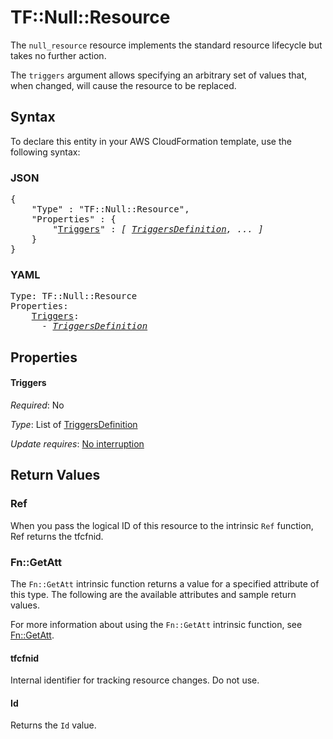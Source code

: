 # TF::Null::Resource

The `null_resource` resource implements the standard resource lifecycle but takes no further action.

The `triggers` argument allows specifying an arbitrary set of values that, when changed, will cause the resource to be replaced.

## Syntax

To declare this entity in your AWS CloudFormation template, use the following syntax:

### JSON

<pre>
{
    "Type" : "TF::Null::Resource",
    "Properties" : {
        "<a href="#triggers" title="Triggers">Triggers</a>" : <i>[ <a href="triggersdefinition.md">TriggersDefinition</a>, ... ]</i>
    }
}
</pre>

### YAML

<pre>
Type: TF::Null::Resource
Properties:
    <a href="#triggers" title="Triggers">Triggers</a>: <i>
      - <a href="triggersdefinition.md">TriggersDefinition</a></i>
</pre>

## Properties

#### Triggers

_Required_: No

_Type_: List of <a href="triggersdefinition.md">TriggersDefinition</a>

_Update requires_: [No interruption](https://docs.aws.amazon.com/AWSCloudFormation/latest/UserGuide/using-cfn-updating-stacks-update-behaviors.html#update-no-interrupt)

## Return Values

### Ref

When you pass the logical ID of this resource to the intrinsic `Ref` function, Ref returns the tfcfnid.

### Fn::GetAtt

The `Fn::GetAtt` intrinsic function returns a value for a specified attribute of this type. The following are the available attributes and sample return values.

For more information about using the `Fn::GetAtt` intrinsic function, see [Fn::GetAtt](https://docs.aws.amazon.com/AWSCloudFormation/latest/UserGuide/intrinsic-function-reference-getatt.html).

#### tfcfnid

Internal identifier for tracking resource changes. Do not use.

#### Id

Returns the <code>Id</code> value.

